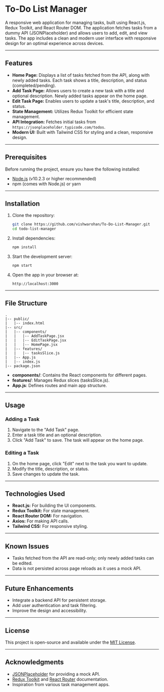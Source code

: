# To-Do List Manager

A responsive web application for managing tasks, built using React.js, Redux Toolkit, and React Router DOM. The application fetches tasks from a dummy API (JSONPlaceholder) and allows users to add, edit, and view tasks. The app includes a clean and modern user interface with responsive design for an optimal experience across devices.

---

## Features

- **Home Page:** Displays a list of tasks fetched from the API, along with newly added tasks. Each task shows a title, description, and status (completed/pending).
- **Add Task Page:** Allows users to create a new task with a title and optional description. Newly added tasks appear on the home page.
- **Edit Task Page:** Enables users to update a task's title, description, and status.
- **State Management:** Utilizes Redux Toolkit for efficient state management.
- **API Integration:** Fetches initial tasks from `https://jsonplaceholder.typicode.com/todos`.
- **Modern UI:** Built with Tailwind CSS for styling and a clean, responsive design.

---

## Prerequisites

Before running the project, ensure you have the following installed:

- [Node.js](https://nodejs.org/) (v10.2.3 or higher recommended)
- npm (comes with Node.js) or yarn

---

## Installation

1. Clone the repository:
   ```bash
   git clone https://github.com/vishwarohan/To-Do-List-Manager.git
   cd todo-list-manager
   ```

2. Install dependencies:
   ```bash
   npm install
   ```

3. Start the development server:
   ```bash
   npm start
   ```

4. Open the app in your browser at:
   ```
   http://localhost:3000
   ```

---

## File Structure

```
.
|-- public/
|   |-- index.html
|-- src/
|   |-- components/
|   |   |-- AddTaskPage.jsx
|   |   |-- EditTaskPage.jsx
|   |   |-- HomePage.jsx
|   |-- features/
|   |   |-- tasksSlice.js
|   |-- App.js
|   |-- index.js
|-- package.json
```

- **components/**: Contains the React components for different pages.
- **features/**: Manages Redux slices (tasksSlice.js).
- **App.js**: Defines routes and main app structure.

---

## Usage

### Adding a Task
1. Navigate to the "Add Task" page.
2. Enter a task title and an optional description.
3. Click "Add Task" to save. The task will appear on the home page.

### Editing a Task
1. On the home page, click "Edit" next to the task you want to update.
2. Modify the title, description, or status.
3. Save changes to update the task.

---

## Technologies Used

- **React.js:** For building the UI components.
- **Redux Toolkit:** For state management.
- **React Router DOM:** For navigation.
- **Axios:** For making API calls.
- **Tailwind CSS:** For responsive styling.

---

## Known Issues

- Tasks fetched from the API are read-only; only newly added tasks can be edited.
- Data is not persisted across page reloads as it uses a mock API.

---

## Future Enhancements

- Integrate a backend API for persistent storage.
- Add user authentication and task filtering.
- Improve the design and accessibility.

---

## License

This project is open-source and available under the [MIT License](LICENSE).

---

## Acknowledgments

- [JSONPlaceholder](https://jsonplaceholder.typicode.com/) for providing a mock API.
- [Redux Toolkit](https://redux-toolkit.js.org/) and [React Router](https://reactrouter.com/) documentation.
- Inspiration from various task management apps.

